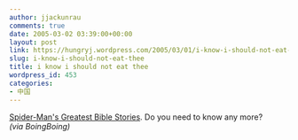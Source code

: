```yaml
---
author: jjackunrau
comments: true
date: 2005-03-02 03:39:00+00:00
layout: post
link: https://hungryj.wordpress.com/2005/03/01/i-know-i-should-not-eat-thee/
slug: i-know-i-should-not-eat-thee
title: i know i should not eat thee
wordpress_id: 453
categories:
- 中国
---
```


[Spider-Man's Greatest Bible Stories](http://www.portlandmercury.com/2002-05-02/feature4.html).  Do you need to know any more?  
_(via BoingBoing)_
